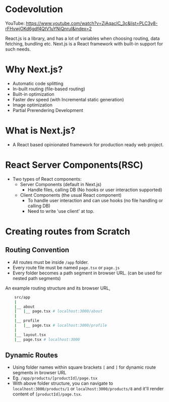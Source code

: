 # Codevolution
YouTube: https://www.youtube.com/watch?v=ZjAqacIC_3c&list=PLC3y8-rFHvwjOKd6gdf4QtV1uYNiQnruI&index=2

React.js is a library, and has a lot of variables when choosing routing, data fetching, bundling etc. Next.js is a React framework with built-in support for such needs.

# Why Next.js?
- Automatic code splitting
- In-built routing (file-based routing)
- Built-in optimization
- Faster dev speed (with Incremental static generation)
- Image optimization
- Partial Prerendering Development

# What is Next.js?
- A React based opinionated framework for production ready web project.

# React Server Components(RSC)
- Two types of React components:
  - Server Components (default in Next.js)
    - Handle files, calling DB (No hooks or user interaction supported)
  - Client Components (the usual React component)
    - To handle user interaction and can use hooks (no file handling or calling DB)
    - Need to write 'use client' at top.

# Creating routes from Scratch

## Routing Convention
- All routes must be inside `/app` folder.
- Every route file must be named `page.tsx` or `page.js`
- Every folder becomes a path segment in browser URL. (can be used for nested path segments)

An example routing structure and its browser URL,

```sh
    src/app
    |
    |__ about
    |   |__ page.tsx # localhost:3000/about
    |
    |__ profile
    |   |__ page.tsx # localhost:3000/profile
    |
    |__ layout.tsx
    |__ page.tsx # localhost:3000
```

## Dynamic Routes
- Using folder names within square brackets `[` and `]` for dynamic route segments in browser URL
- Eg. `/app/products/[productId]/page.tsx`
- With above folder structure, you can navigate to `localhost:3000/products/1` or `localhost:3000/products/8` and it'll render content of `[productId]/page.tsx`.